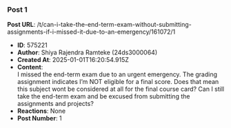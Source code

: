 ### Post 1
**Post URL**: /t/can-i-take-the-end-term-exam-without-submitting-assignments-if-i-missed-it-due-to-an-emergency/161072/1
- **ID**: 575221
- **Author**: Shiya Rajendra Ramteke (24ds3000064)
- **Created At**: 2025-01-01T16:20:54.915Z
- **Content**:  
  I missed the end-term exam due to an urgent emergency.
The grading assignment indicates I’m NOT eligible for a final score. Does that mean this subject wont be considered at all for the final course card?
Can I still take the end-term exam and be excused from submitting the assignments and projects?
- **Reactions**: None
- **Post Number**: 1

